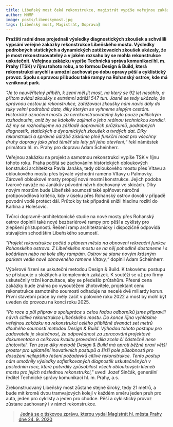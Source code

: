 ```yaml
---
title: Libeňský most čeká rekonstrukce, magistrát vypíše veřejnou zakázku
author: MHMP
image: posts/libenskymost.jpg
tags: [Libeňský most, Magistrát, Doprava]
---
```


**Pražští radní dnes projednali výsledky diagnostických zkoušek a schválili vypsání veřejné zakázky rekonstrukce Libeňského mostu. Výsledky podrobných statických a dynamických zatěžovacích zkoušek ukázaly, že je most rekonstruovatelný a v jakém rozsahu by se mohla rekonstrukce uskutečnit. Veřejnou zakázku vypíše Technická správa komunikací hl. m. Prahy (TSK) v říjnu tohoto roku, a to formou Design & Build, která rekonstrukci urychlí a umožní zachovat po dobu opravy pěší a cyklistický provoz. Spolu s opravou přibudou také rampy na Rohanský ostrov, kde má vzniknout park.**

*"Je to neuvěřitelný příběh, k zemi měl jít most, na který se 92 let nesáhlo, a přitom zvládl zkoušky s extrémní zátěží 547 tun. Jasně se tedy ukázalo, že správnou cestou je rekonstrukce, zatěžovací zkoušky nám navíc daly do ruky velmi podrobná data, díky kterým se vyhneme slepým cestám. Historické označení mostu za nerekonstruovatelný bylo pouze politickým rozhodnutím, aniž by se kdokoliv zajímal o jeho reálnou technickou kondici. Až my se rozhodujeme na základě dopravních průzkumů, podrobných diagnostik, statických a dynamických zkoušek a tvrdých dat. Díky rekonstrukci a správné údržbě získáme plně funkční most pro všechny druhy dopravy jako před téměř sto lety při jeho otevření,“* řekl náměstek primátora hl. m. Prahy pro dopravu Adam Scheinherr.

Veřejnou zakázku na projekt a samotnou rekonstrukci vypíše TSK v říjnu tohoto roku. Praha počítá se zachováním historických obloukových konstrukcí architektka Pavla Janáka, tedy obloukového mostu přes Vltavu a obloukového mostu přes bývalé východní rameno Vltavy u Palmovky. Zároveň obloukové mosty propojí nové mostní konstrukce. Jejich podoba tvarově naváže na Janákův původní návrh dochovaný ve skicách. Díky novým mostům bude Libeňské soumostí také splňovat náročná protipovodňová kritéria, kdy v úseku přes Rohanský ostrov dovolí v případě povodní vodě protéct dál. Průtok by tak případně snížil hladinu rozlití do Karlína a Holešovic.

Tvůrci dopravně-architektonické studie na nové mosty přes Rohanský ostrov doplnili také nové bezbariérové rampy pro pěší a cyklisty pro zlepšení přístupnosti. Řešení ramp architektonicky i dispozičně odpovídá stávajícím schodištím Libeňského soumostí.

*"Projekt rekonstrukce počítá s plánem města na obnovení rekreační funkce Rohanského ostrova. Z Libeňského mostu se na něj pohodlně dostaneme i s kočárkem nebo na kole díky rampám. Ostrov se stane novým krásným parkem vedle nově obnoveného ramene Vltavy,“* doplnil Adam Scheinherr.

Výběrové řízení se uskuteční metodou Design & Build. K takovému postupu se přistupuje u složitých a komplexních zakázek. K soutěži se už pro firmy uskutečnily tržní konzultace, aby se předešlo průtahům. Přesná cena zakázky bude známa po vysoutěžení zhotovitele, projektant cenu rekonstrukce samotného soumostí odhaduje na necelé dvě miliardy korun. První stavební práce by měly začít v polovině roku 2022 a most by mohl být uveden do provozu na konci roku 2025.

*"Po roce a půl příprav a spolupráce s celou řadou odborníků jsme připravili návrh citlivé rekonstrukce Libeňského mostu. Do konce října vyhlásíme veřejnou zakázku na rekonstrukci celého přibližně dvanáct set metrů dlouhého soumostí metodou Design & Build. Výhodou tohoto postupu pro zadavatele je skutečnost, že odpovědnost za zpracování projektové dokumentace a celkovou kvalitu provedení díla zcela či částečně nese zhotovitel. Ten zase díky metodě Design & Build má oproti běžné praxi větší prostor pro uplatnění inovativních postupů a širší pole působnosti pro dosažení nejlepšího řešení požadavků citlivé rekonstrukce. Tento postup nám umožnily výsledky sofistikovaných diagnostik uskutečněných v posledním roce, které potvrdily způsobilost všech obloukových kleneb mostu pro jejich následnou rekonstrukci,"* uvedl Jozef Sinčák, generální ředitel Technické správy komunikací hl. m. Prahy, a.s.

Zrekonstruovaný Libeňský most zůstane stejně široký, tedy 21 metrů, a bude mít kromě dvou tramvajových kolejí v každém směru jeden pruh pro auta, jeden pro cyklisty a jeden pro chodce. Pěší a cyklistický provoz zůstane zachovaný i v rámci rekonstrukce.

> [Jedná se o tiskovou zprávu, kterou vydal Magistrát hl. města Prahy dne 24. 9. 2020](https://www.praha.eu/jnp/cz/o_meste/magistrat/tiskovy_servis/tiskove_zpravy/libensky_most_ceka_rekonstrukce_mesto.html)
